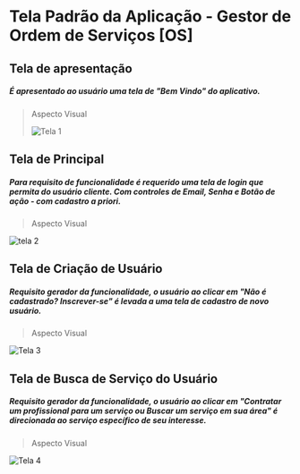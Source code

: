 # Tela Padrão da Aplicação - Gestor de Ordem de Serviços [OS]

## Tela de apresentação

##### É apresentado ao usuário uma tela de "Bem Vindo" do aplicativo.

> Aspecto Visual
> 
> ![Tela 1](https://user-images.githubusercontent.com/76191741/236713740-a27a0292-e5c0-4bfb-9149-0fbf43ff0bdd.JPG)

 
## Tela de Principal

##### Para requisito de funcionalidade é requerido uma tela de login que permita do usuário cliente. Com controles de Email, Senha e Botão de ação - com cadastro a priori.

> Aspecto Visual
> 
  ![tela 2](https://user-images.githubusercontent.com/76191741/236714092-873db82c-f233-47eb-9c9a-651be8913c2e.JPG)
  

## Tela de Criação de Usuário

##### Requisito gerador da funcionalidade, o usuário ao clicar em "Não é cadastrado? Inscrever-se" é levada a uma tela de cadastro de novo usuário.
        
> Aspecto Visual
> 
![Tela 3](https://user-images.githubusercontent.com/76191741/236714346-3a42d9da-e4bb-4bc2-8da6-27b1e7f3096b.JPG)

## Tela de Busca de Serviço do Usuário

##### Requisito gerador da funcionalidade, o usuário ao clicar em "Contratar um profissional para um serviço ou Buscar um serviço em sua área" é direcionada ao serviço específico de seu interesse.
        
> Aspecto Visual
> 
![Tela 4](https://github.com/ICEI-PUC-Minas-PMV-ADS/pmv-ads-2023-1-e3-proj-mov-t6-gestor-de-ordens-de-servico/assets/98265702/00c1ee6c-187d-4a70-b92a-1639e2c6c9b1)
        


